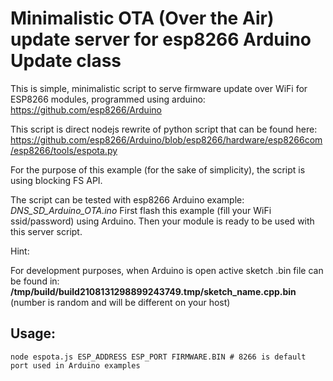 # Minimalistic OTA (Over the Air) update server for esp8266 Arduino Update class

This is simple, minimalistic script to serve firmware update over WiFi for ESP8266 modules, programmed using arduino:
https://github.com/esp8266/Arduino

This script is direct nodejs rewrite of python script that can be found here:
https://github.com/esp8266/Arduino/blob/esp8266/hardware/esp8266com/esp8266/tools/espota.py

For the purpose of this example (for the sake of simplicity), the script is using blocking FS API.

The script can be tested with esp8266 Arduino example: *DNS_SD_Arduino_OTA.ino*
First flash this example (fill your WiFi ssid/password) using Arduino. Then your module is ready to be used with this server script.

Hint:

For development purposes, when Arduino is open active sketch .bin file can be found in: **/tmp/build/build2108131298899243749.tmp/sketch_name.cpp.bin** 
(number is random and will be different on your host)

Usage:
-----

    node espota.js ESP_ADDRESS ESP_PORT FIRMWARE.BIN # 8266 is default port used in Arduino examples
